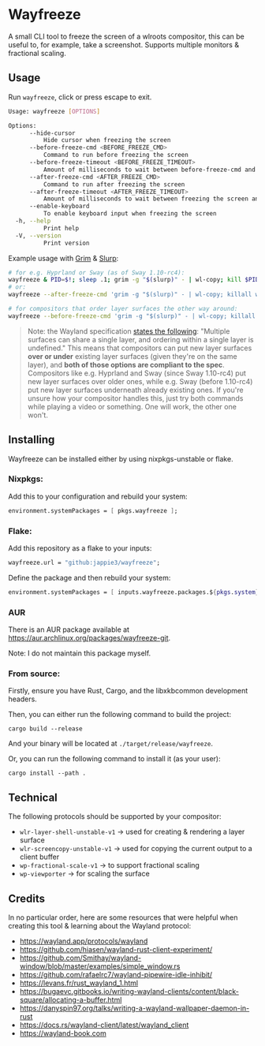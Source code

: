 # Wayfreeze

A small CLI tool to freeze the screen of a wlroots compositor, this can be useful to, for example, take a screenshot. Supports multiple monitors & fractional scaling.

## Usage

Run `wayfreeze`, click or press escape to exit.

```bash
Usage: wayfreeze [OPTIONS]

Options:
      --hide-cursor
          Hide cursor when freezing the screen
      --before-freeze-cmd <BEFORE_FREEZE_CMD>
          Command to run before freezing the screen
      --before-freeze-timeout <BEFORE_FREEZE_TIMEOUT>
          Amount of milliseconds to wait between before-freeze-cmd and freezing the screen
      --after-freeze-cmd <AFTER_FREEZE_CMD>
          Command to run after freezing the screen
      --after-freeze-timeout <AFTER_FREEZE_TIMEOUT>
          Amount of milliseconds to wait between freezing the screen and running after-freeze-cmd
      --enable-keyboard
          To enable keyboard input when freezing the screen
  -h, --help
          Print help
  -V, --version
          Print version
```

Example usage with [Grim](https://git.sr.ht/~emersion/grim) & [Slurp](https://github.com/emersion/slurp):

```bash
# for e.g. Hyprland or Sway (as of Sway 1.10-rc4):
wayfreeze & PID=$!; sleep .1; grim -g "$(slurp)" - | wl-copy; kill $PID
# or:
wayfreeze --after-freeze-cmd 'grim -g "$(slurp)" - | wl-copy; killall wayfreeze'

# for compositors that order layer surfaces the other way around:
wayfreeze --before-freeze-cmd 'grim -g "$(slurp)" - | wl-copy; killall wayfreeze' --before-freeze-timeout 10
```

> Note: the Wayland specification [states the following](https://wayland.app/protocols/wlr-layer-shell-unstable-v1#zwlr_layer_shell_v1:enum:layer): "Multiple surfaces can share a single layer, and ordering within a single layer is undefined." This means that compositors can put new layer surfaces **over or under** existing layer surfaces (given they're on the same layer), and **both of those options are compliant to the spec**. Compositors like e.g. Hyprland and Sway (since Sway 1.10-rc4) put new layer surfaces over older ones, while e.g. Sway (before 1.10-rc4) put new layer surfaces underneath already existing ones. If you're unsure how your compositor handles this, just try both commands while playing a video or something. One will work, the other one won't.

## Installing

Wayfreeze can be installed either by using nixpkgs-unstable or flake.

### Nixpkgs:

Add this to your configuration and rebuild your system:

```nix
environment.systemPackages = [ pkgs.wayfreeze ];
```

### Flake:

Add this repository as a flake to your inputs:

```nix
wayfreeze.url = "github:jappie3/wayfreeze";
```

Define the package and then rebuild your system:

```nix
environment.systemPackages = [ inputs.wayfreeze.packages.${pkgs.system}.wayfreeze ];
```

### AUR

There is an AUR package available at https://aur.archlinux.org/packages/wayfreeze-git.

Note: I do not maintain this package myself.

### From source:

Firstly, ensure you have Rust, Cargo, and the libxkbcommon development headers.

Then, you can either run the following command to build the project:

```
cargo build --release
```

And your binary will be located at `./target/release/wayfreeze`.

Or, you can run the following command to install it (as your user):

```
cargo install --path .
```

## Technical

The following protocols should be supported by your compositor:

- `wlr-layer-shell-unstable-v1` -> used for creating & rendering a layer surface
- `wlr-screencopy-unstable-v1` -> used for copying the current output to a client buffer
- `wp-fractional-scale-v1` -> to support fractional scaling
- `wp-viewporter` -> for scaling the surface

## Credits

In no particular order, here are some resources that were helpful when creating this tool & learning about the Wayland protocol:

- https://wayland.app/protocols/wayland
- https://github.com/hiasen/wayland-rust-client-experiment/
- https://github.com/Smithay/wayland-window/blob/master/examples/simple_window.rs
- https://github.com/rafaelrc7/wayland-pipewire-idle-inhibit/
- https://levans.fr/rust_wayland_1.html
- https://bugaevc.gitbooks.io/writing-wayland-clients/content/black-square/allocating-a-buffer.html
- https://danyspin97.org/talks/writing-a-wayland-wallpaper-daemon-in-rust
- https://docs.rs/wayland-client/latest/wayland_client
- https://wayland-book.com
